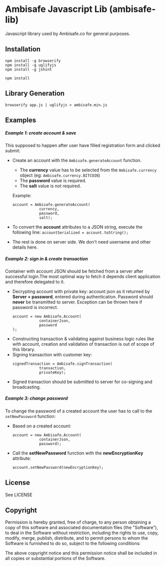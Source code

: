 # Ambisafe Javascript Lib (ambisafe-lib)
Javascript library used by Ambisafe.co for general purposes.

## Installation

```
npm install -g browserify
npm install -g uglifyjs
npm install -g jshint

npm install
```

## Library Generation
`browserify app.js | uglifyjs > ambisafe.min.js`

## Examples
##### Example 1: create account & save
This supposed to happen after user have filled registration form and clicked submit:

* Create an account with the `Ambisafe.generateAccount` function. 
	* The **currency** value has to be selected from the `Ambisafe.currency` object (eg: `Ambisafe.currency.BITCOIN`)
    * The **password** value is required.
    * The **salt** value is not required.

	Example: 
	```
	account = Ambisafe.generateAccount(
    			currency, 
                password, 
                salt);
	```
* To convert the **account** attributes to a JSON string, execute the following line: `accountSerialized = account.toString();`
* The rest is done on server side. We don't need username and other details here.


##### Example 2: sign in & create transaction
Container with account JSON should be fetched from a server after successful login.The most optimal way to fetch it depends client application and therefore delegated to it.
* Decrypting account with private key: account json as it returned by **Server + password**, entered during authentication. Password should **never** be transmitted to server. Exception can be thrown here if password is incorrect.
	```
    account = new Ambisafe.Account(
				containerJson, 
            	password
    );
	```
* Constructing transaction & validating against business logic rules like with account, creation and validation of transaction is out of scope of this library.
* Signing transaction with customer key:
	```
	signedTransaction = Ambisafe.signTransaction(
    			transaction, 
                privateKey);
   	```
* Signed transaction should be submitted to server for co-signing and broadcasting.

##### Example 3: change password
To change the password of a created account the user has to call to the `setNewPassword` function:
* Based on a created account: 
	```
    account = new Ambisafe.Account(
    			containerJson, 
                password);
    ```
* Call the **setNewPassword** function with the **newEncryptionKey** attribute: 
	```
    account.setNewPassword(newEncryptionKey);
    ```

## License

See LICENSE

## Copyright
Permission is hereby granted, free of charge, to any person obtaining a copy of this software and associated documentation files (the "Software"), to deal in the Software without restriction, including the rights to use, copy, modify, merge, publish, distribute, and to permit persons to whom the Software is furnished to do so, subject to the following conditions:

The above copyright notice and this permission notice shall be included in all copies or substantial portions of the Software.